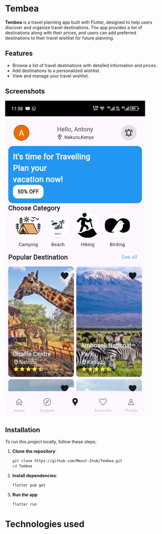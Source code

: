 # Tembea

**Tembea** is a travel planning app built with Flutter, designed to help users discover and organize travel destinations. The app provides a list of destinations along with their prices, and users can add preferred destinations to their travel wishlist for future planning.

## Features

- Browse a list of travel destinations with detailed information and prices.
- Add destinations to a personalized wishlist.
- View and manage your travel wishlist.

## Screenshots
![Screenshot 1](assets/images/tembea.jpg)


## Installation

To run this project locally, follow these steps:

1. **Clone the repository**:

   ```bash
   git clone https://github.com/Mmust-Ihub/Tembea.git
   cd Tembea
2. **Install dependencies**:
   
   ```bash
   flutter pub get
3. **Run the app**

   ```bash
   flutter run
# Technologies used

#
